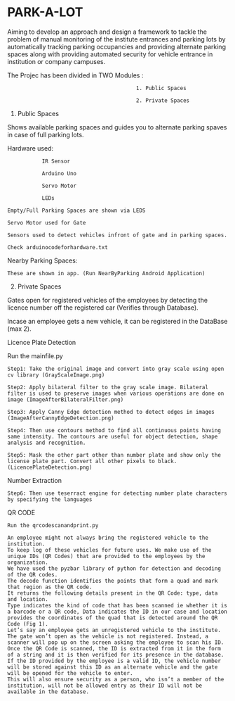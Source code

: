 # PARK-A-LOT
Aiming to develop an approach and design a framework to tackle the problem of manual monitoring of the institute entrances and parking lots by automatically tracking parking occupancies and providing alternate parking spaces along with providing automated security for vehicle entrance in institution or company campuses.

The Projec has been divided in TWO Modules : 

                                             1. Public Spaces

                                             2. Private Spaces
                                             
1) Public Spaces

  Shows available parking spaces and guides you to alternate parking spaves in case of full parking lots.

  Hardware used:

               IR Sensor 
              
               Arduino Uno
              
               Servo Motor
              
               LEDs
              
    Empty/Full Parking Spaces are shown via LEDS

    Servo Motor used for Gate

    Sensors used to detect vehicles infront of gate and in parking spaces.
    
    Check arduinocodeforhardware.txt

  Nearby Parking Spaces:

    These are shown in app. (Run NearByParking Android Application)

2) Private Spaces

  Gates open for registered vehicles of the employees by detecting the licence number off the registered car (Verifies through Database).

  Incase an employee gets a new vehicle, it can be registered in the DataBase (max 2).

  Licence Plate Detection

  Run the mainfile.py

    Step1: Take the original image and convert into gray scale using open cv library (GrayScaleImage.png)

    Step2: Apply bilateral filter to the gray scale image. Bilateral filter is used to preserve images when various operations are done on image (ImageAfterBilateralFilter.png)

    Step3: Apply Canny Edge detection method to detect edges in images (ImageAfterCannyEdgeDetection.png)

    Step4: Then use contours method to find all continuous points having same intensity. The contours are useful for object detection, shape analysis and recognition.

    Step5: Mask the other part other than number plate and show only the license plate part. Convert all other pixels to black. (LicencePlateDetection.png)

  Number Extraction

    Step6: Then use teserract engine for detecting number plate characters by specifying the languages

  QR CODE
    
    Run the qrcodescanandprint.py 

    An employee might not always bring the registered vehicle to the institution.
    To keep log of these vehicles for future uses. We make use of the unique IDs (QR Codes) that are provided to the employees by the organization. 
    We have used the pyzbar library of python for detection and decoding of the QR codes. 
    The decode function identifies the points that form a quad and mark that region as the QR code. 
    It returns the following details present in the QR Code: type, data and location. 
    Type indicates the kind of code that has been scanned ie whether it is a barcode or a QR code, Data indicates the ID in our case and location provides the coordinates of the quad that is detected around the QR Code (Fig 1). 
    Let’s say an employee gets an unregistered vehicle to the institute. 
    The gate won’t open as the vehicle is not registered. Instead, a scanner will pop up on the screen asking the employee to scan his ID. 
    Once the QR Code is scanned, the ID is extracted from it in the form of a string and it is then verified for its presence in the database. 
    If the ID provided by the employee is a valid ID, the vehicle number will be stored against this ID as an alternate vehicle and the gate will be opened for the vehicle to enter. 
    This will also ensure security as a person, who isn’t a member of the institution, will not be allowed entry as their ID will not be available in the database.
